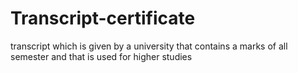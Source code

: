 # Transcript-certificate
transcript which is given by a university that contains a marks of all semester and that is used for higher studies
